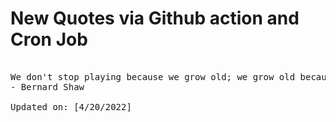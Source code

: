 # New Quotes via Github action and Cron Job

<pre>
<!-- #quote -->
We don't stop playing because we grow old; we grow old because we stop playing.
- Bernard Shaw

Updated on: [4/20/2022]
<!-- #quoteEnd -->
</pre>
